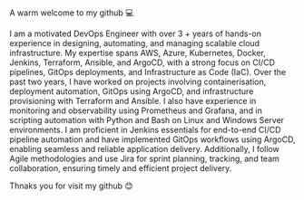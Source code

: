 A warm welcome to  my github  💻


I am a motivated DevOps Engineer with over 3 + years of hands-on experience in designing, automating, and managing scalable cloud infrastructure. My expertise spans AWS, Azure, Kubernetes, Docker, Jenkins, Terraform, Ansible, and ArgoCD, with a strong focus on CI/CD pipelines, GitOps deployments, and Infrastructure as Code (IaC).
Over the past two years, I have worked on projects involving containerisation, deployment automation, GitOps using ArgoCD, and infrastructure provisioning with Terraform and Ansible. I also have experience in monitoring and observability using Prometheus and Grafana, and in scripting automation with Python and Bash on Linux and Windows Server environments.
I am proficient in Jenkins essentials for end-to-end CI/CD pipeline automation and have implemented GitOps workflows using ArgoCD, enabling seamless and reliable application delivery. Additionally, I follow Agile methodologies and use Jira for sprint planning, tracking, and team collaboration, ensuring timely and efficient project delivery.


Thnaks you  for visit my github 😊
